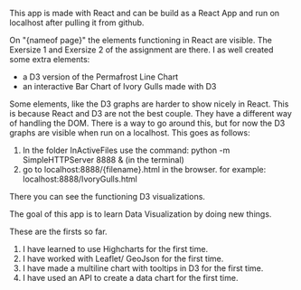 This app is made with React and can be build as a React App and run on localhost after pulling it from github.

On "{nameof page}" the elements functioning in React are visible.
The Exersize 1 and Exersize 2 of the assignment are there. I as well created some extra elements:

- a D3 version of the Permafrost Line Chart
- an interactive Bar Chart of Ivory Gulls made with D3

Some elements, like the D3 graphs are harder to show nicely in React.
This is because React and D3 are not the best couple.
They have a different way of handling the DOM.
There is a way to go around this, but for now the D3 graphs are visible when run on a localhost.
This goes as follows:

1. In the folder InActiveFiles use the command: python -m SimpleHTTPServer 8888 & (in the terminal)
2. go to localhost:8888/{filename}.html in the browser.
   for example: localhost:8888/IvoryGulls.html

There you can see the functioning D3 visualizations.

The goal of this app is to learn Data Visualization by doing new things.

These are the firsts so far.

1. I have learned to use Highcharts for the first time.
2. I have worked with Leaflet/ GeoJson for the first time.
3. I have made a multiline chart with tooltips in D3 for the first time.
4. I have used an API to create a data chart for the first time.
